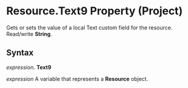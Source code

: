 
# Resource.Text9 Property (Project)

Gets or sets the value of a local Text custom field for the resource. Read/write  **String**.


## Syntax

 _expression_. **Text9**

 _expression_ A variable that represents a **Resource** object.

